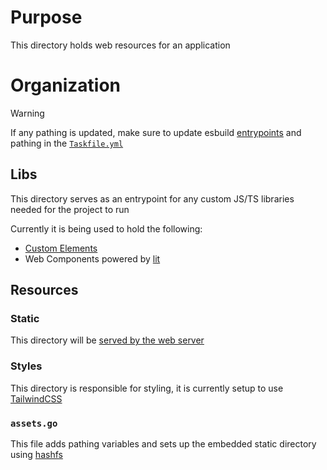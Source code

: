# Purpose

This directory holds web resources for an application

# Organization

> [!WARNING]  
> If any pathing is updated, make sure to update esbuild [entrypoints](../cmd/web/build/main.go#L25) and pathing in the [`Taskfile.yml` ](../Taskfile.yml)

## Libs

This directory serves as an entrypoint for any custom JS/TS libraries needed for the project to run

Currently it is being used to hold the following:

- [Custom Elements](./libs/web-components/)
- Web Components powered by [lit](https://lit.dev/)

## Resources

### Static

This directory will be [served by the web server](../internal/router.go#L42)

### Styles

This directory is responsible for styling, it is currently setup to use [TailwindCSS](https://tailwindcss.com/)

### `assets.go`

This file adds pathing variables and sets up the embedded static directory using [hashfs](https://github.com/benbjohnson/hashfs)
